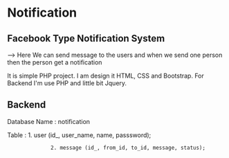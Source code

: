 # Notification

## Facebook Type Notification System

--> Here We can send message to the users and when we send one person then the person get a notification

It is simple PHP project. I am design it HTML, CSS and Bootstrap. For Backend I'm use PHP and little bit Jquery.

## Backend
  Database Name : notification
  
  Table         : 1. user (id_, user_name, name, passsword);
  
                  2. message (id_, from_id, to_id, message, status);
  
